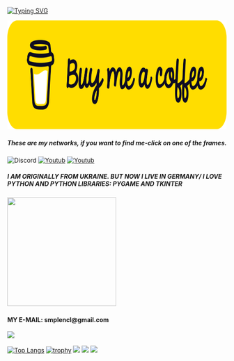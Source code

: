 <a href="https://git.io/typing-svg"><img src="https://readme-typing-svg.demolab.com?font=DGi.org&pause=1000&color=C38AF7&center=%D0%9B%D0%9E%D0%96%D0%AC&vCenter=%D0%9B%D0%9E%D0%96%D0%AC&multiline=true&width=435&lines=DGi.org%2C+HTML%2C+JavaScript+and+Python" alt="Typing SVG" /></a>

<!DOCTYPE html>
  <head>
    <meta http-equiv="Content-Type" content="text/html; charset=utf-8">
  </head>

 <body> 
   <p><a href="https://www.buymeacoffee.com/UkraineGrivnya"><img src="yellow-button.png" width="1000" 
   height="250" ></a></p>
 </body> 


 <h5>These are my networks, if you want to find me-click on one of the frames.</h5>
 <p><a htps://discord.gg/mQvaHrebEM"><img alt="Discord" src="https://img.shields.io/discord/930421351053934663?color=yellow&label=discord&logoColor=blue&style=for-the-badge"></a>
<a href="https://www.youtube.com/channel/UCAXDB9v8haW-tQ2WmPO2j8g"><img alt="Youtub" src="https://img.shields.io/youtube/channel/subscribers/UCAXDB9v8haW-tQ2WmPO2j8g?style=for-the-badge"></a>
  <a href="https://ukraine-grivnya.itch.io/"><img alt="Youtub" src="https://img.shields.io/badge/itch.io-Ukraine--Grivnya-red?style=for-the-badge"></a>
</p>

 
 <h5>I AM ORIGINALLY FROM UKRAINE. BUT NOW I LIVE IN GERMANY/ I LOVE PYTHON AND PYTHON LIBRARIES: PYGAME AND TKINTER</h5>
 <div id="header" align="left">
       <img src="https://media.giphy.com/media/MOSebUr4rvZS0/giphy.gif" width="250" 
        height="250"
 </div>
 
  
 <h4 align="left">MY E-MAIL: smplencl@gmail.com </h4> 
<div id="header" align="left">
      <img src="https://media.giphy.com/media/YmjleYhDTUiYw/giphy.gif" width="150"
 </div>


</html>

[![Top Langs](https://github-readme-stats.vercel.app/api/top-langs/?username=DGioriginal)](https://github.com/anuraghazra/github-readme-stats)
[![trophy](https://github-profile-trophy.vercel.app/?username=DGioriginal&theme=onedark)](https://github.com/ryo-ma/github-profile-trophy)
![](https://github-profile-summary-cards.vercel.app/api/cards/profile-details?username=DGioriginal&theme=solarized_dark)
![](https://github-profile-summary-cards.vercel.app/api/cards/most-commit-language?username=DGioriginal&theme=solarized_dark)
![](https://github-profile-summary-cards.vercel.app/api/cards/stats?username=DGioriginal&theme=solarized_dark)
